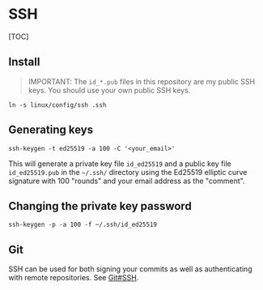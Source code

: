 # SSH

[TOC]

## Install
> IMPORTANT: The `id_*.pub` files in this repository are my public SSH keys. You
> should use your own public SSH keys.

```shell
ln -s linux/config/ssh .ssh
```

## Generating keys
```shell
ssh-keygen -t ed25519 -a 100 -C '<your_email>'
```

This will generate a private key file `id_ed25519` and a public key file
`id_ed25519.pub` in the `~/.ssh/` directory using the Ed25519 elliptic curve
signature with 100 "rounds" and your email address as the "comment".

## Changing the private key password
```shell
ssh-keygen -p -a 100 -f ~/.ssh/id_ed25519
```

## Git
SSH can be used for both signing your commits as well as authenticating with
remote repositories. See [Git#SSH](../git/README.md#ssh).
